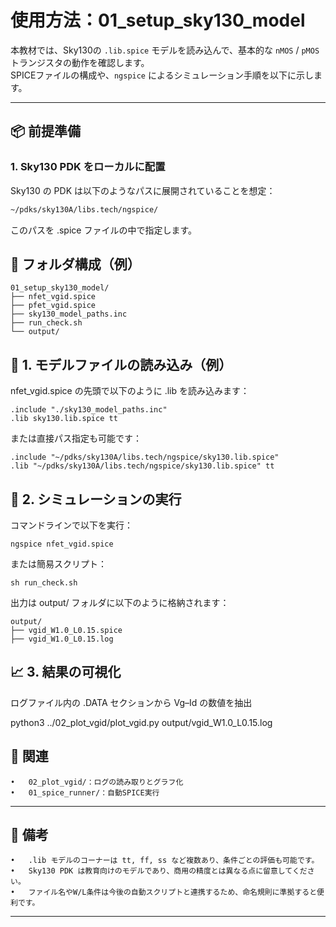 # 使用方法：01_setup_sky130_model

本教材では、Sky130の `.lib.spice` モデルを読み込んで、基本的な `nMOS` / `pMOS` トランジスタの動作を確認します。  
SPICEファイルの構成や、`ngspice` によるシミュレーション手順を以下に示します。

---

## 📦 前提準備

### 1. Sky130 PDK をローカルに配置

Sky130 の PDK は以下のようなパスに展開されていることを想定：

```bash
~/pdks/sky130A/libs.tech/ngspice/
```

このパスを .spice ファイルの中で指定します。

## 📁 フォルダ構成（例）
```
01_setup_sky130_model/
├── nfet_vgid.spice
├── pfet_vgid.spice
├── sky130_model_paths.inc
├── run_check.sh
└── output/
```

## 🔧 1. モデルファイルの読み込み（例）

nfet_vgid.spice の先頭で以下のように .lib を読み込みます：
```
.include "./sky130_model_paths.inc"
.lib sky130.lib.spice tt
```
または直接パス指定も可能です：
```
.include "~/pdks/sky130A/libs.tech/ngspice/sky130.lib.spice"
.lib "~/pdks/sky130A/libs.tech/ngspice/sky130.lib.spice" tt
```

## 🚀 2. シミュレーションの実行

コマンドラインで以下を実行：
```
ngspice nfet_vgid.spice
```
または簡易スクリプト：
```
sh run_check.sh
```
出力は output/ フォルダに以下のように格納されます：
```
output/
├── vgid_W1.0_L0.15.spice
├── vgid_W1.0_L0.15.log
```

## 📈 3. 結果の可視化

ログファイル内の .DATA セクションから Vg–Id の数値を抽出

python3 ../02_plot_vgid/plot_vgid.py output/vgid_W1.0_L0.15.log

## 🔗 関連
	•	02_plot_vgid/：ログの読み取りとグラフ化
	•	01_spice_runner/：自動SPICE実行

---

## 📝 備考
	•	.lib モデルのコーナーは tt, ff, ss など複数あり、条件ごとの評価も可能です。
	•	Sky130 PDK は教育向けのモデルであり、商用の精度とは異なる点に留意してください。
	•	ファイル名やW/L条件は今後の自動スクリプトと連携するため、命名規則に準拠すると便利です。

---
